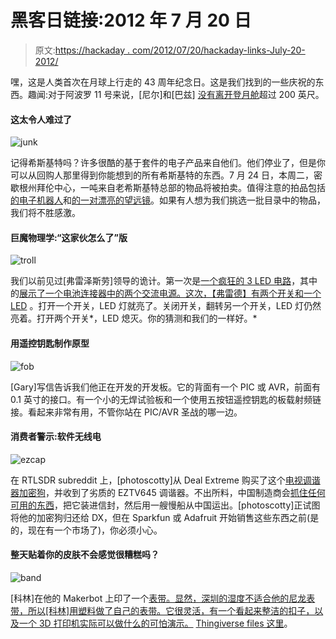 # 黑客日链接:2012 年 7 月 20 日

> 原文:[https://hackaday . com/2012/07/20/hackaday-links-July-20-2012/](https://hackaday.com/2012/07/20/hackaday-links-july-20-2012/)

嘿，这是人类首次在月球上行走的 43 周年纪念日。这是我们找到的一些庆祝的东西。趣闻:对于阿波罗 11 号来说，[尼尔]和[巴兹] [没有离开登月舱](http://www.google.com/moon/#lat=0.655919&lon=23.471469&zoom=18&apollo=)超过 200 英尺。

#### 这太令人难过了

![](../Images/4d2bf92f42bb234785fe52c791b63332.png "junk")

记得希斯基特吗？许多很酷的基于套件的电子产品来自他们。他们停业了，但是你可以从回购人那里得到你能想到的所有希斯基特的东西。7 月 24 日，本周二，密歇根州拜伦中心，一吨来自老希斯基特总部的物品将被拍卖。值得注意的拍品包括[的电子机器人](http://auction.repocast.com/details.cfm?ID=926545)和[的一对漂亮的望远镜](http://auction.repocast.com/details.cfm?ID=926598)。如果有人想为我们挑选一批目录中的物品，我们将不胜感激。

#### 巨魔物理学:“这家伙怎么了”版

![](../Images/1d84e1f3dbbd6b27b371754aa3773ea0.png "troll")

我们以前见过[弗雷泽斯劳]领导的诡计。第一次是[一个疯狂的 3 LED 电路](http://hackaday.com/2011/12/19/ask-hackaday-troll-physics-edition/)，其中的[展示了一个电池连接器中的两个交流电源。这次，](http://hackaday.com/2012/01/27/followup-troll-physics-solved/)[【弗雷德】有两个开关和一个 LED](http://www.youtube.com/watch?v=VTFroxrSIk0) 。打开一个开关，LED 灯就亮了。关闭开关，翻转另一个开关，LED 灯仍然亮着。打开两个开关*，LED 熄灭。你的猜测和我们的一样好。*

#### 用遥控钥匙制作原型

![](../Images/6637b2c0ff87096b6d5e8e92a214e8b0.png "fob")

[Gary]写信告诉我们他正在开发的开发板。它的背面有一个 PIC 或 AVR，前面有 0.1 英寸的接口。有一个小的无焊试验板和一个使用五按钮遥控钥匙的板载射频链接。看起来非常有用，不管你站在 PIC/AVR 圣战的哪一边。

#### 消费者警示:软件无线电

![](../Images/aa923b3f6a343443265802e4ff806ac4.png "ezcap")

在 RTLSDR subreddit 上，[photoscotty]从 Deal Extreme 购买了这个[电视调谐器加密狗](http://dx.com/p/mini-dvb-t-digital-tv-usb-2-0-dongle-with-fm-dab-remote-controller-92096)，并收到了劣质的 EZTV645 调谐器。不出所料，中国制造商会[抓住任何可用的东西](http://www.reddit.com/r/RTLSDR/comments/w9w1o/dx_ezcap_eztv668_is_a_repackaged_eztv645_what_to/c5brkoe)，把它装进信封，然后用一艘慢船从中国运出。[photoscotty]正试图将他的加密狗归还给 DX，但在 Sparkfun 或 Adafruit 开始销售这些东西之前(是的，现在有一个市场了)，你必须小心。

#### 整天贴着你的皮肤不会感觉很糟糕吗？

![](../Images/5400e9f040bbbbef42ce7bbfcc877599.png "band")

[科林]在他的 Makerbot 上印了一个[表带。显然，深圳的湿度不适合他的尼龙表带，所以[科林]用塑料做了自己的表带。它很灵活，有一个看起来整洁的扣子，以及一个 3D 打印机实际可以做什么的可怕演示。](http://colin-ho.com/3d-printed-watch-band/http://colin-ho.com/3d-printed-watch-band/) [Thingiverse files 这里](http://www.thingiverse.com/thing:26683)。